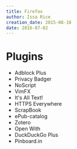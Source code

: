 ```yaml
---
title: Firefox
author: Issa Rice
creation_date: 2015-08-18
date: 2016-07-02
---
```


# Plugins

- Adblock Plus
- Privacy Badger
- NoScript
- VimFX
- It's All Text!
- HTTPS Everywhere
- ScrapBook
- ePub-catalog
- Zotero
- Open With
- DuckDuckGo Plus
- Pinboard.in
